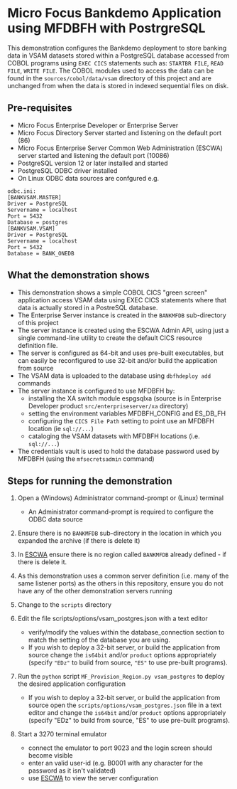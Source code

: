 # Micro Focus Bankdemo Application using MFDBFH with PostrgreSQL
This demonstration configures the Bankdemo deployment to store banking data in VSAM datasets 
stored within a PostgreSQL database accessed from COBOL programs using `EXEC CICS` statements such as: `STARTBR FILE`, `READ FILE`, `WRITE FILE`. The COBOL modules used to access the data can be found in the `sources/cobol/data/vsam` directory of this project and are unchanged from when the data is stored in indexed sequential files on disk.

## Pre-requisites
- Micro Focus Enterprise Developer or Enterprise Server
- Micro Focus Directory Server started and listening on the default port (86)
- Micro Focus Enterprise Server Common Web Administration (ESCWA) server started and listening the default port (10086)
- PostgreSQL version 12 or later installed and started
- PostgreSQL ODBC driver installed 
- On Linux ODBC data sources are confgured e.g.
```
odbc.ini:
[BANKVSAM.MASTER] 
Driver = PostgreSQL
Servername = localhost
Port = 5432
Database = postgres
[BANKVSAM.VSAM] 
Driver = PostgreSQL
Servername = localhost
Port = 5432
Database = BANK_ONEDB
```

## What the demonstration shows
- This demonstration shows a simple COBOL CICS "green screen" application access VSAM data using EXEC CICS statements where that data is actually stored in a PostreSQL database. 
- The Enterprise Server instance is created in the `BANKMFDB` sub-directory of this project
- The server instance is created using the ESCWA Admin API, using just a single command-line utility to create the default CICS resource definition file.
- The server is configured as 64-bit and uses pre-built executables, but can easily be reconfigured to use 32-bit and/or build the application from source
- The VSAM data is uploaded to the database using `dbfhdeploy add` commands 
- The server instance is configured to use MFDBFH by:
    - installing the XA switch module espgsqlxa (source is in Enterprise Developer product `src/enterpriseserver/xa` directory)
    - setting the environment variables MFDBFH_CONFIG and ES_DB_FH
    - configuring the `CICS File Path` setting to point use an MFDBFH location (ie `sql://...`)
    - cataloging the VSAM datasets with MFDBFH locations (i.e. `sql://...`)
- The credentials vault is used to hold the database password used by MFDBFH (using the `mfsecretsadmin` command)

## Steps for running the demonstration
1. Open a (Windows) Administrator command-prompt or (Linux) terminal
    - An Administrator command-prompt is required to configure the ODBC data source
2. Ensure there is no `BANKMFDB` sub-directory in the location in which you expanded the archive (if there is delete it)
3. In [ESCWA](http://localhost:10086/#/native/ds/127.0.0.1/86/regions) ensure there is no region called `BANKMFDB` already defined - if there is delete it.
4. As this demonstration uses a common server definition (i.e. many of the same listener ports) as the others in this repository, ensure you do not have any of the other demonstration servers running
5. Change to the `scripts` directory
6. Edit the file scripts/options/vsam_postgres.json with a text editor 
    - verify/modify the values within the 
database_connection section to match the setting of the database you are using.
    - If you wish to deploy a 32-bit server, or build the application from source change the `is64bit` and/or `product` options appropriately (specify `"EDz"` to build from source, `"ES"` to use pre-built programs).

6. Run the `python` script `MF_Provision_Region.py vsam_postgres` to deploy the desired application configuration
    - If you wish to deploy a 32-bit server, or build the application from source open the `scripts/options/vsam_postgres.json` file in a text editor and change the `is64bit` and/or `product` options appropriately (specify "EDz" to build from source, "ES" to use pre-built programs).
7. Start a 3270 terminal emulator 
    - connect the emulator to port 9023 and the login screen should become visible
    - enter an valid user-id (e.g. B0001 with any character for the password as it isn't validated)
    - use [ESCWA](http://localhost:10086/#/native/ds/127.0.0.1/86/region/BANKMFDB/generalproperties) to view the server configuration
    